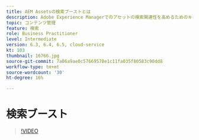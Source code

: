 ```yaml
---
title: AEM Assetsの検索ブーストとは
description: Adobe Experience Managerでのアセットの検索関連性を高めるためのキーワードやフレーズの追加方法を説明します。
topic: コンテンツ管理
feature: 検索
role: Business Practitioner
level: Intermediate
version: 6.3, 6.4, 6.5, cloud-service
kt: 103
thumbnail: 16766.jpg
source-git-commit: 7a06a9ae0c57669578e1c11fa035f80583c90dd8
workflow-type: tm+mt
source-wordcount: '30'
ht-degree: 16%

---
```



# 検索ブースト

>[!VIDEO](https://video.tv.adobe.com/v/16766/?quality=12&learn=on)
